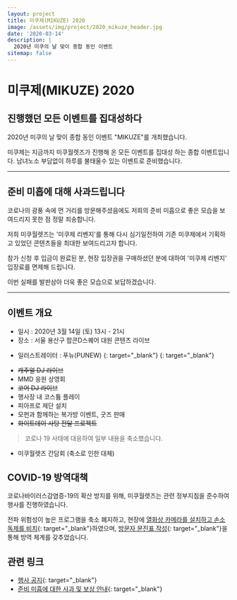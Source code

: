 ```yaml
---
layout: project
title: 미쿠제(MIKUZE) 2020
image: /assets/img/project/2020_mikuze_header.jpg
date: '2020-03-14'
description: |
  2020년 미쿠의 날 맞이 종합 동인 이벤트 
sitemap: false
---
```


# 미쿠제(MIKUZE) 2020

## 진행했던 모든 이벤트를 집대성하다

2020년 미쿠의 날 맞이 종합 동인 이벤트 "MIKUZE"를 개최했습니다. 

미쿠제는 지금까지 미쿠월렛즈가 진행해 온 모든 이벤트를 집대성 하는 종합 이벤트입니다. 남녀노소 부담없이 하루를 불태울수 있는 이벤트로 준비했습니다.

---
## 준비 미흡에 대해 사과드립니다

코로나의 광풍 속에 먼 거리를 방문해주셨음에도 저희의 준비 미흡으로 좋은 모습을 보여드리지 못한 점 정말 죄송합니다.

저희 미쿠월렛즈는 '미쿠제 리벤지'를 통해 다시 심기일전하여 기존 미쿠제에서 기획하고 있었던 콘텐츠들을 최대한 보여드리고자 합니다.

참가 신청 후 입금이 완료된 분, 현장 입장권을 구매하셨던 분에 대하여 '미쿠제 리벤지' 입장료를 면제해 드립니다.

이번 실패를 발판삼아 더욱 좋은 모습으로 보답하겠습니다.  

---


## 이벤트 개요
- 일시 : 2020년 3월 14일 (토) 13시 - 21시
- 장소 : 서울 용산구 팝콘D스퀘어 대원 콘텐츠 라이브

* 일러스트레이터 : 푸뉴(PUNEW) [<i class="fab fa-twitter" style="color: #1DA1F2;"></i>](https://twitter.com/PUNEW){: target="_blank"} [<i class="icon-pixiv"></i>](https://pixiv.me/ppunew){: target="_blank"}

- ~~캐주얼 DJ 라이브~~
- MMD 응원 상영회
- ~~코어 DJ 라이브~~
- 행사장 내 코스튬 플레이
- 피아프로 제단 설치
- 모펀과 함께하는 복가방 이벤트, 굿즈 판매
- ~~화이트데이 사탕 전달 프로젝트~~
> 코로나 19 사태에 대응하여 일부 내용을 축소했습니다.

* 미쿠월렛즈 간담회 (축소로 인한 대체)

## COVID-19 방역대책
코로나바이러스감염증-19의 확산 방지를 위해, 미쿠월렛즈는 관련 정부지침을 준수하여 행사를 진행하였습니다.

전파 위험성이 높은 프로그램을 축소 폐지하고, 현장에 [열화상 카메라를 설치하고 손소독제를 비치](https://twitter.com/MikuWallets/status/1230448738960728065){: target="_blank"}하였으며, [방문자 문진표 작성](https://twitter.com/MikuWallets/status/1238661614938681345){: target="_blank"}을 통해 방역 체계를 갖추었습니다.

## 관련 링크
- [행사 공지](https://twitter.com/MikuWallets/status/1225623204800036869){: target="_blank"}
- [준비 미흡에 대한 사과 및 보상 안내](https://twitter.com/MikuWallets/status/1238794753489027072){: target="_blank"}